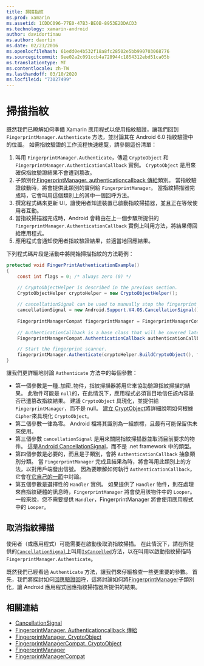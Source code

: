 ```yaml
---
title: 掃描指紋
ms.prod: xamarin
ms.assetid: 1CDDC096-77E0-47B3-BE0B-8953E2DDACD3
ms.technology: xamarin-android
author: davidortinau
ms.author: daortin
ms.date: 02/23/2016
ms.openlocfilehash: 61edd0e4b532f18a8fc28502e5bb990703068776
ms.sourcegitcommit: 9ee02a2c091ccb4a728944c1854312ebd51ca05b
ms.translationtype: MT
ms.contentlocale: zh-TW
ms.lasthandoff: 03/10/2020
ms.locfileid: "73027499"
---
```

# <a name="scanning-for-fingerprints"></a>掃描指紋

既然我們已瞭解如何準備 Xamarin 應用程式以使用指紋驗證，讓我們回到 `FingerprintManager.Authenticate` 方法，並討論其在 Android 6.0 指紋驗證中的位置。 如需指紋驗證的工作流程快速總覽，請參閱這份清單：

1. 叫用 `FingerprintManager.Authenticate`，傳遞 `CryptoObject` 和 `FingerprintManager.AuthenticationCallback` 實例。 `CryptoObject` 是用來確保指紋驗證結果不會遭到篡改。 
2. 子類別化[FingerprintManager. authenticationcallback 傳給](https://developer.android.com/reference/android/hardware/fingerprint/FingerprintManager.AuthenticationCallback.html)類別。 當指紋驗證啟動時，將會提供此類別的實例給 `FingerprintManager`。 當指紋掃描器完成時，它會叫用這個類別上的其中一個回呼方法。
3. 撰寫程式碼來更新 UI，讓使用者知道裝置已啟動指紋掃描器，並且正在等候使用者互動。 
4. 當指紋掃描器完成時，Android 會藉由在上一個步驟所提供的 `FingerprintManager.AuthenticationCallback` 實例上叫用方法，將結果傳回給應用程式。
5. 應用程式會通知使用者指紋驗證結果，並適當地回應結果。 

下列程式碼片段是活動中將開始掃描指紋的方法範例：

```csharp
protected void FingerPrintAuthenticationExample()
{
    const int flags = 0; /* always zero (0) */

    // CryptoObjectHelper is described in the previous section.
    CryptoObjectHelper cryptoHelper = new CryptoObjectHelper();    
    
    // cancellationSignal can be used to manually stop the fingerprint scanner. 
    cancellationSignal = new Android.Support.V4.OS.CancellationSignal();
    
    FingerprintManagerCompat fingerprintManager = FingerprintManagerCompat.From(this);
    
    // AuthenticationCallback is a base class that will be covered later on in this guide.
    FingerprintManagerCompat.AuthenticationCallback authenticationCallback = new MyAuthCallbackSample(this);

    // Start the fingerprint scanner.
    fingerprintManager.Authenticate(cryptoHelper.BuildCryptoObject(), flags, cancellationSignal, authenticationCallback, null);
}
```

讓我們更詳細地討論 `Authenticate` 方法中的每個參數：

- 第一個參數是一種_加密_物件，指紋掃描器將用它來協助驗證指紋掃描的結果。 此物件可能是 `null`的，在此情況下，應用程式必須盲目地信任該內容是否已遭篡改指紋結果。 建議 `CryptoObject` 具現化，並提供給 `FingerprintManager`，而不是 null。 [建立 CryptObject](~/android/platform/fingerprint-authentication/creating-a-cryptoobject.md)將詳細說明如何根據 `Cipher`來具現化 `CryptoObject`。
- 第二個參數一律為零。 Android 檔將其識別為一組旗標，且最有可能保留供未來使用。 
- 第三個參數 `cancellationSignal` 是用來關閉指紋掃描器並取消目前要求的物件。 這是[Android CancellationSignal](https://developer.android.com/reference/android/os/CancellationSignal.html)，而不是 .net framework 中的類型。
- 第四個參數是必要的，而且是子類別，會將 `AuthenticationCallback` 抽象類別分類。 當 `FingerprintManager` 完成且結果為時，將會叫用此類別上的方法，以對用戶端發出信號。 因為要瞭解如何執行 `AuthenticationCallback`，它會在[它自己的一節](~/android/platform/fingerprint-authentication/fingerprint-authentication-callbacks.md)中討論。
- 第五個參數是選擇性的 `Handler` 實例。 如果提供了 `Handler` 物件，則在處理來自指紋硬體的訊息時，`FingerprintManager` 將會使用該物件中的 `Looper`。 一般來說，您不需要提供 `Handler`，FingerprintManager 將會使用應用程式中的 `Looper`。

## <a name="cancelling-a-fingerprint-scan"></a>取消指紋掃描

使用者（或應用程式）可能需要在啟動後取消指紋掃描。 在此情況下，請在所提供的[`CancellationSignal`](https://developer.android.com/reference/android/os/CancellationSignal.html)上叫用[`IsCancelled`](https://developer.android.com/reference/android/os/CancellationSignal.html#isCanceled())方法，以在叫用以啟動指紋掃描時 `FingerprintManager.Authenticate`。

既然我們已經看過 `Authenticate` 方法，讓我們來仔細檢查一些更重要的參數。 首先，我們將探討如何[回應驗證回呼](~/android/platform/fingerprint-authentication/fingerprint-authentication-callbacks.md)，這將討論如何將[FingerprintManager](https://developer.android.com/reference/android/hardware/fingerprint/FingerprintManager.AuthenticationCallback.html)子類別化，讓 Android 應用程式回應指紋掃描器所提供的結果。

## <a name="related-links"></a>相關連結

- [CancellationSignal](https://developer.android.com/reference/android/os/CancellationSignal.html)
- [FingerprintManager. Authenticationcallback 傳給](https://developer.android.com/reference/android/hardware/fingerprint/FingerprintManager.AuthenticationCallback.html)
- [FingerprintManager. CryptoObject](https://developer.android.com/reference/android/hardware/fingerprint/FingerprintManager.CryptoObject.html)
- [FingerprintManagerCompat. CryptoObject](https://developer.android.com/reference/android/support/v4/hardware/fingerprint/FingerprintManagerCompat.CryptoObject.html)
- [FingerprintManager](https://developer.android.com/reference/android/hardware/fingerprint/FingerprintManager.html)
- [FingerprintManagerCompat](https://developer.android.com/reference/android/support/v4/hardware/fingerprint/FingerprintManagerCompat.html)
